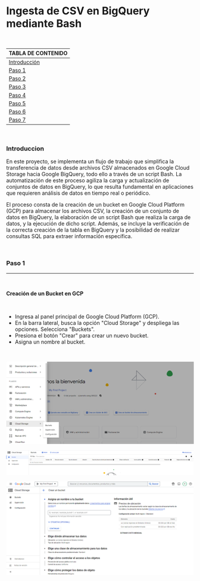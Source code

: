 # Ingesta de CSV en BigQuery mediante Bash

<br>

| TABLA DE CONTENIDO     |
| ------------ |
| [Introducción](#Introducción) |
| [Paso 1](#Paso-1) |
| [Paso 2](#Paso-2) |
| [Paso 3](#Paso-3) |
| [Paso 4](#Paso-4) |
| [Paso 5](#Paso-5) |
| [Paso 6](#Paso-6) |
| [Paso 7](#Paso-7) |

<br>


### Introduccion

En este proyecto, se implementa un flujo de trabajo que simplifica la transferencia de datos desde archivos CSV
almacenados en Google Cloud Storage hacia Google BigQuery, todo ello a través de un script Bash. La automatización de
este proceso agiliza la carga y actualización de conjuntos de datos en BigQuery, lo que resulta fundamental en
aplicaciones que requieren análisis de datos en tiempo real o periódico.

El proceso consta de la creación de un bucket en Google Cloud Platform (GCP) para almacenar los archivos CSV, la
creación de un conjunto de datos en BigQuery, la elaboración de un script Bash que realiza la carga de datos, y la
ejecución de dicho script. Además, se incluye la verificación de la correcta creación de la tabla en BigQuery y la
posibilidad de realizar consultas SQL para extraer información específica.

<br>

### Paso 1
-----------

<br>

**Creación de un Bucket en GCP**


<br>

- Ingresa al panel principal de Google Cloud Platform (GCP).
- En la barra lateral, busca la opción "Cloud Storage" y despliega las opciones.
Selecciona "Buckets".
- Presiona el botón "Crear" para crear un nuevo bucket.
- Asigna un nombre al bucket.


<br>

![img_1](gcp_files/gcp1.png)

![img_3](gcp_files/gcp3.png)

![img_2](gcp_files/gcp2.png)


<br>















